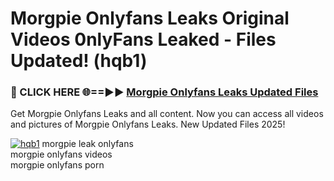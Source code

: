 # Morgpie Onlyfans Leaks Original Videos 0nlyFans Leaked - Files Updated! (hqb1)

<h3>🔴 CLICK HERE 🌐==►► <a href="https://tinyurl.com/x26r9saj" rel="nofollow">Morgpie Onlyfans Leaks Updated Files</a></h3>

Get Morgpie Onlyfans Leaks and all content. Now you can access all videos and pictures of Morgpie Onlyfans Leaks. New Updated Files 2025!

[![hqb1](https://i.imgur.com/LkgZPqh.gif)](https://tinyurl.com/x26r9saj)
morgpie leak onlyfans<br>
morgpie onlyfans videos<br>
morgpie onlyfans porn